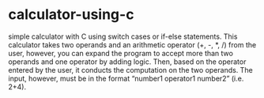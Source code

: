 # calculator-using-c
simple calculator with C using switch cases or if-else statements.
This calculator takes two operands and an arithmetic operator (+, -, *, /) 
from the user, however, you can expand the program to accept more than two operands and one operator by adding logic.
Then, based on the operator entered by the user,
it conducts the computation on the two operands. 
The input, however,
must be in the format “number1 operator1 number2” (i.e. 2+4).
